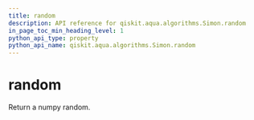 ```yaml
---
title: random
description: API reference for qiskit.aqua.algorithms.Simon.random
in_page_toc_min_heading_level: 1
python_api_type: property
python_api_name: qiskit.aqua.algorithms.Simon.random
---
```


# random

Return a numpy random.

